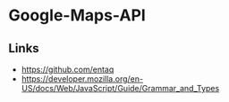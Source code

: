 # Google-Maps-API

## Links

* https://github.com/entaq
* https://developer.mozilla.org/en-US/docs/Web/JavaScript/Guide/Grammar_and_Types
